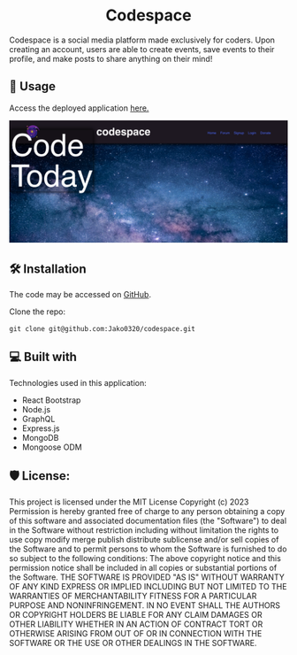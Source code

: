 <h1 align="center" id="title">Codespace</h1>

<p id="description">Codespace is a social media platform made exclusively for coders. Upon creating an account, users are able to create events, save events to their profile, and make posts to share anything on their mind!</p>

<h2>🚀 Usage</h2>

Access the deployed application [here.](https://codespace-dd0646844d8a.herokuapp.com/)

![](./assets/images/ss-readme1.png)

<h2>🛠️ Installation</h2>

The code may be accessed on [GitHub](https://github.com/Jako0320/codespace). 

Clone the repo:
```
git clone git@github.com:Jako0320/codespace.git
```

<h2>💻 Built with</h2>

Technologies used in this application:

*   React Bootstrap
*   Node.js
*   GraphQL
*   Express.js
*   MongoDB
*   Mongoose ODM

<h2>🛡️ License:</h2>

This project is licensed under the MIT License Copyright (c) 2023 Permission is hereby granted free of charge to any person obtaining a copy of this software and associated documentation files (the "Software") to deal in the Software without restriction including without limitation the rights to use copy modify merge publish distribute sublicense and/or sell copies of the Software and to permit persons to whom the Software is furnished to do so subject to the following conditions: The above copyright notice and this permission notice shall be included in all copies or substantial portions of the Software. THE SOFTWARE IS PROVIDED "AS IS" WITHOUT WARRANTY OF ANY KIND EXPRESS OR IMPLIED INCLUDING BUT NOT LIMITED TO THE WARRANTIES OF MERCHANTABILITY FITNESS FOR A PARTICULAR PURPOSE AND NONINFRINGEMENT. IN NO EVENT SHALL THE AUTHORS OR COPYRIGHT HOLDERS BE LIABLE FOR ANY CLAIM DAMAGES OR OTHER LIABILITY WHETHER IN AN ACTION OF CONTRACT TORT OR OTHERWISE ARISING FROM OUT OF OR IN CONNECTION WITH THE SOFTWARE OR THE USE OR OTHER DEALINGS IN THE SOFTWARE.